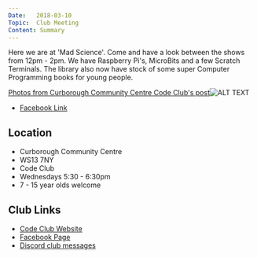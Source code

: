 ```yaml
---
Date:   2018-03-10
Topic:  Club Meeting
Content: Summary
---
```

Here we are at 'Mad Science'. Come and have a look between the shows from 12pm - 2pm. We have Raspberry Pi's, MicroBits and a few Scratch Terminals. The library also now have stock of some super Computer Programming books for young people.

[Photos from Curborough Community Centre Code Club's post](https://www.facebook.com/1481985248595237/posts/1482002655260163/)![ALT TEXT](https://scontent.fbhx6-1.fna.fbcdn.net/v/t1.6435-9/28958744_1482000728593689_6821731736313921536_n.jpg?stp=dst-jpg_p720x720&_nc_cat=108&ccb=1-7&_nc_sid=730e14&_nc_ohc=UYZknRDWtLQAX-VURUJ&_nc_ht=scontent.fbhx6-1.fna&edm=AKK4YLsEAAAA&oh=00_AfBq2hvuOLxWHb2YTSAeAEQ82V17XzH3aV-LujuUhyBjCg&oe=654E0C9B)

* [Facebook Link](https://www.facebook.com/1481985248595237/posts/1482002655260163/)

## Location

* Curborough Community Centre
* WS13 7NY
* Code Club
* Wednesdays 5:30 - 6:30pm
* 7 - 15 year olds welcome

## Club Links

* [Code Club Website](https://lichfield-code-club.github.io/)
* [Facebook Page](https://www.facebook.com/LichfieldCoders)
* [Discord club messages](https://discord.gg/szz6xGK)
